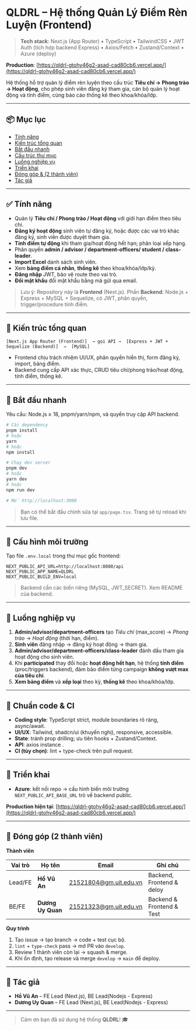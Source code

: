 # QLDRL – Hệ thống Quản Lý Điểm Rèn Luyện (Frontend)

> **Tech stack**: Next.js (App Router) • TypeScript • TailwindCSS • JWT Auth (tích hợp backend Express) • Axios/Fetch • Zustand/Context • Azure (deploy)

**Production**: [https://qldrl-gtohy46g2-asad-cad80cb6.vercel.app/](https://qldrl-gtohy46g2-asad-cad80cb6.vercel.app/)

Hệ thống hỗ trợ quản lý điểm rèn luyện theo cấu trúc **Tiêu chí → Phong trào → Hoạt động**, cho phép sinh viên đăng ký tham gia, cán bộ quản lý hoạt động và tính điểm, cùng báo cáo thống kê theo khoa/khóa/lớp.

---

## 📦 Mục lục

* [Tính năng](#-tính-năng)
* [Kiến trúc tổng quan](#-kiến-trúc-tổng-quan)
* [Bắt đầu nhanh](#-bắt-đầu-nhanh)
* [Cấu trúc thư mục](#-cấu-trúc-thư-mục)
* [Luồng nghiệp vụ](#-luồng-nghiệp-vụ)
* [Triển khai](#-triển-khai)
* [Đóng góp & (2 thành viên)](#-đóng-góp-2-thành-viên)
* [Tác giả](#-tác-giả)

---

## ✅ Tính năng

* Quản lý **Tiêu chí / Phong trào / Hoạt động** với giới hạn điểm theo tiêu chí.
* **Đăng ký hoạt động** sinh viên tự đăng ký, hoặc được các vai trò khác đăng ký, sinh viên được duyệt tham gia.
* **Tính điểm tự động** khi tham gia/hoạt động hết hạn; phân loại xếp hạng.
* Phân quyền **admin / advisor / department-officers/ student / class-leader**.
* **Import Excel** danh sách sinh viên.
* Xem **bảng điểm cá nhân**, **thống kê** theo khoa/khóa/lớp/kỳ.
* **Đăng nhập** JWT, bảo vệ route theo vai trò.
* **Đổi mật khẩu** đổi mật khẩu bằng mã gửi qua email.

> Lưu ý: Repository này là **Frontend** (Next.js). Phần **Backend**: Node.js + Express + MySQL + Sequelize, có JWT, phân quyền, trigger/procedure tính điểm.

---

## 🧭 Kiến trúc tổng quan

```
[Next.js App Router (Frontend)]  → gọi API →  [Express + JWT + Sequelize (Backend)]  →  [MySQL]

```

* Frontend chịu trách nhiệm UI/UX, phân quyền hiển thị, form đăng ký, import, bảng điểm.
* Backend cung cấp API xác thực, CRUD tiêu chí/phong trào/hoạt động, tính điểm, thống kê.

---

## 🚀 Bắt đầu nhanh

Yêu cầu: Node.js ≥ 18, pnpm/yarn/npm, và quyền truy cập API backend.

```bash
# Cài dependency
pnpm install
# hoặc
yarn
# hoặc
npm install

# Chạy dev server
pnpm dev
# hoặc
yarn dev
# hoặc
npm run dev

# Mở http://localhost:3000
```

> Bạn có thể bắt đầu chỉnh sửa tại `app/page.tsx`. Trang sẽ tự reload khi lưu file.

---

## 🔐 Cấu hình môi trường

Tạo file `.env.local` trong thư mục gốc frontend:

```env
NEXT_PUBLIC_API_URL=http://localhost:8080/api
NEXT_PUBLIC_APP_NAME=QLDRL
NEXT_PUBLIC_BUILD_ENV=local
```

> Backend cần các biến riêng (MySQL, JWT\_SECRET). Xem README của backend.

---


## 🔄 Luồng nghiệp vụ

1. **Admin/advisor/department-officers** tạo *Tiêu chí* (max\_score) → *Phong trào* → *Hoạt động* (thời hạn, điểm).
2. **Sinh viên** đăng nhập → đăng ký hoạt động → tham gia.
3. **Admin/advisor/department-officers/class-leader** đánh dấu tham gia hoạt động cho sinh viên.
4. Khi **participated** thay đổi hoặc **hoạt động hết hạn**, hệ thống **tính điểm** (proc/triggers backend), đảm bảo điểm từng campaign **không vượt max của tiêu chí**.
5. **Xem bảng điểm** và **xếp loại** theo kỳ, **thống kê** theo khoa/khóa/lớp.

---

## 🧪 Chuẩn code & CI

* **Coding style**: TypeScript strict, module boundaries rõ ràng, async/await.
* **UI/UX**: Tailwind, shadcn/ui (khuyến nghị), responsive, accessible.
* **State**: tránh prop drilling; ưu tiên hooks + Zustand/Context.
* **API**: axios instance .
* **CI (tùy chọn)**: lint + type-check trên pull request.

---

## 🚢 Triển khai

* **Azure**: kết nối repo → cấu hình biến môi trường `NEXT_PUBLIC_API_BASE_URL` trỏ về backend public.

**Production hiện tại**: [https://qldrl-gtohy46g2-asad-cad80cb6.vercel.app/](https://qldrl-gtohy46g2-asad-cad80cb6.vercel.app/)

---

## 🤝 Đóng góp (2 thành viên)

**Thành viên**

| Vai trò | Họ tên                  | Email                  | Ghi chú                   |
| ------- | ----------------------- | ---------------------- | ------------------------- |
| Lead/FE | **Hồ Vũ An**            | 21521804@gm.uit.edu.vn | Backend, Frontend & deloy |
| BE/FE   | **Dương Uy Quan**       | 21521323@gm.uit.edu.vn | Backend & Frontend & Test |


**Quy trình**

1. Tạo issue → tạo branch → code + test cục bộ.
2. `lint` + `type-check` pass → mở PR vào `develop`.
3. Review 1 thành viên còn lại → squash & merge.
4. Khi ổn định, tạo release và merge `develop` → `main` để deploy.

---

## 👤 Tác giả

* **Hồ Vũ An** – FE Lead (Next.js), BE Lead(Nodejs - Express)
* **Dương Uy Quan** – FE Lead (Next.js), BE Lead(Nodejs - Express)

---


> Cảm ơn bạn đã sử dụng hệ thống **QLDRL**! 🎓
